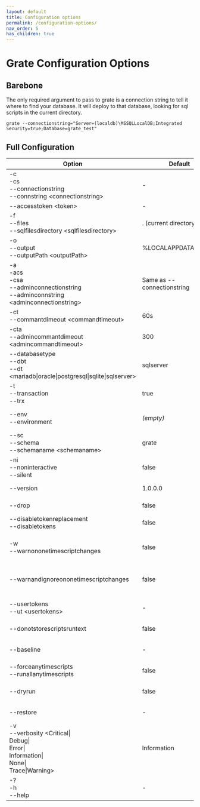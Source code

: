 ```yaml
---
layout: default
title: Configuration options
permalink: /configuration-options/
nav_order: 5
has_children: true
---
```


# Grate Configuration Options

## Barebone
The only required argument to pass to grate is a connection string to tell it where to find your database. It will deploy to that database, looking for sql scripts in the current directory.

```
grate --connectionstring="Server=(localdb)\MSSQLLocalDB;Integrated Security=true;Database=grate_test"
```

## Full Configuration


| Option | Default | Purpose |
| ------ | ------- | ------- |
| -c<br>-cs<br>--connectionstring<br>--connstring &lt;connectionstring&gt; | - | **REQUIRED** You now provide an entire connection string. ServerName and Database are obsolete. |
| --accesstoken &lt;token&gt; | - | Specify an access token to use when connecting to SQL Server. |
| -f<br>--files<br>--sqlfilesdirectory &lt;sqlfilesdirectory&gt; | . (current directory) | The directory where your SQL scripts are located |
| -o<br>--output<br>--outputPath &lt;outputPath&gt; | %LOCALAPPDATA%/grate | This is where everything related to the migration is stored. This includes any backups, all items that ran, permission dumps, logs, etc. |
| -a<br>-acs<br>-csa<br>--adminconnectionstring<br>--adminconnstring &lt;adminconnectionstring&gt; | Same as --connectionstring | The connection string for connecting to master, if you want to create the database. |
| -ct<br>--commantdimeout &lt;commandtimeout&gt; | 60s | This is the timeout when commands are run. This is not for admin commands or restore. |
| -cta<br>--admincommantdimeout &lt;admincommandtimeout&gt; | 300 | This is the timeout when administration commands are run (except for restore, which has its own) |
| --databasetype<br>--dbt<br>--dt <mariadb\|oracle\|postgresql\|sqlite\|sqlserver> | sqlserver | Tells grate what type of database it is running on. |
| -t<br>--transaction<br>--trx <transaction> | true | Run the migration in a transaction |
| --env<br>--environment <environment> | _(empty)_ | Environment Name - This allows grate to be environment aware and only run scripts that are in a particular environment based on the name of the script.  'something.ENV.LOCAL.sql' would only be run if --env=LOCAL was set. |
| --sc<br>--schema<br>--schemaname &lt;schemaname&gt; | grate | The schema to use for the migration tables |
| -ni<br>--noninteractive<br>--silent | false | **Silent** - tells grate not to ask for any input when it runs.
| --version <version> | 1.0.0.0 | **Database Version** - specify the version of the current migration directly on the command line. |
| --drop | false | **Drop** - This instructs grate to remove the target database. Unlike RoundhousE grate will continue to run the migration scripts after the drop. |
| --disabletokenreplacement<br>--disabletokens | false | **Tokens** - This instructs grate to not perform token replacement ({{somename}}). |
| -w<br>--warnononetimescriptchanges | false | **WarnOnOneTimeScriptChanges** - Instructs grate to execute changed one time scripts(DDL / DML in Upfolder) that have previously been run against the database instead of failing. A warning is logged for each one time script that is rerun. |
| --warnandignoreononetimescriptchanges | false | **WarnAndIgnoreOnOneTimeScriptChanges** - Instructs grate to ignore and update the hash of changed one time scripts (DDL/DML in Up folder) that have previously been run against the database instead of failing. A warning is logged for each one time scripts that is rerun. |
| --usertokens<br>--ut &lt;usertokens&gt; | - | **User Tokens** - Allows grate to perform token replacement on custom tokens ({{my_token}}). Set as a key=value pair, eg '--ut=my_token=myvalue'. Can be specified multiple times. |
| --donotstorescriptsruntext | false | **DoNotStoreScriptsRunText** - This instructs grate to not store the full script text in the database. |
| --baseline | - | **Baseline** - This instructs grate to mark the scripts as run, but not to actually run anything against the database. Use this option if you already have scripts that have been run through other means (and BEFORE you start the new ones). | 
| --forceanytimescripts<br>--runallanytimescripts | false | **RunAllAnyTimeScripts** - This instructs grate to run any time scripts every time it is run even if they haven't changed. Defaults to false.
| --dryrun | false | **DryRun** - This instructs grate to log what would have run, but not to actually run anything against the database.  Use this option if you are trying to figure out what grate is going to do. |
| --restore | - | **Restore** - This instructs grate where to find the database backup file (.bak) to restore from. If this option is not specified, no restore will be done.
| -v<br>--verbosity &lt;Critical\|<br>Debug\|<br>Error\|<br>Information\|<br>None\|<br>Trace\|Warning&gt; | Information | **Verbosity level** (as defined here: https://docs.microsoft.com/dotnet/api/Microsoft.Extensions.Logging.LogLevel)
| -?<br>-h<br>--help | - |  Show help and usage information7 
